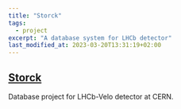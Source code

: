 ```yaml
---
title: "Storck"
tags:
  - project
excerpt: "A database system for LHCb detector"
last_modified_at: 2023-03-20T13:31:19+02:00
---
```



## [Storck](https://gitlab.cern.ch/mmajewsk/storck)

Database project for LHCb-Velo detector at CERN.
